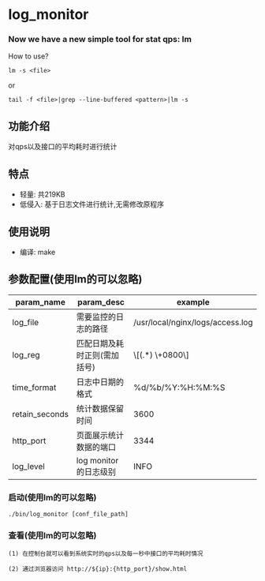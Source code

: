 log_monitor
===========
### Now we have a new simple tool for stat qps: lm    
How to use? 
```
lm -s <file>
```
or
```
tail -f <file>|grep --line-buffered <pattern>|lm -s
```

## 功能介绍	
对qps以及接口的平均耗时进行统计
## 特点	
  * 轻量: 共219KB
  * 低侵入: 基于日志文件进行统计,无需修改原程序
## 使用说明
  * 编译: make

## 参数配置(使用lm的可以忽略)
   
   | param_name     | param_desc                | example                          |
   | ----------     | ------------------------- | -------------------------------- |
   | log_file       | 需要监控的日志的路径        | /usr/local/nginx/logs/access.log |
   | log_reg        | 匹配日期及耗时正则(需加括号) | \\\[(.*) \\\+0800\\\]            |
   | time_format    | 日志中日期的格式            | %d/%b/%Y:%H:%M:%S|
   | retain_seconds | 统计数据保留时间            | 3600                             |
   | http_port      | 页面展示统计数据的端口       | 3344                             |
   | log_level      | log monitor的日志级别       | INFO                             |

### 启动(使用lm的可以忽略)

    ./bin/log_monitor [conf_file_path]

### 查看(使用lm的可以忽略)
    (1) 在控制台就可以看到系统实时的qps以及每一秒中接口的平均耗时情况

    (2) 通过浏览器访问 http://${ip}:{http_port}/show.html

